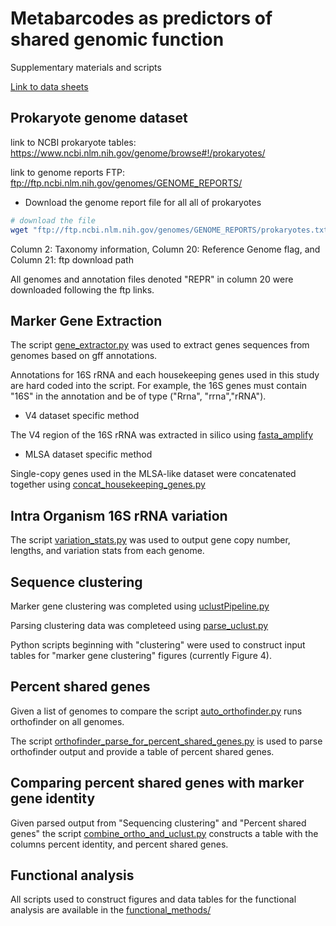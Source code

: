 # Metabarcodes as predictors of shared genomic function
Supplementary materials and scripts

[Link to data sheets](https://github.com/Joseph7e/Marker-genes-as-predictors-of-shared-genomic-function/tree/master/Data)




## Prokaryote genome dataset

link to NCBI prokaryote tables: https://www.ncbi.nlm.nih.gov/genome/browse#!/prokaryotes/

link to genome reports FTP: ftp://ftp.ncbi.nlm.nih.gov/genomes/GENOME_REPORTS/

* Download the genome report file for all all of prokaryotes

```bash
# download the file
wget "ftp://ftp.ncbi.nlm.nih.gov/genomes/GENOME_REPORTS/prokaryotes.txt"
```

Column 2: Taxonomy information,
Column 20: Reference Genome flag, and
Column 21: ftp download path

All genomes and annotation files denoted "REPR" in column 20 were downloaded following the ftp links.

## Marker Gene Extraction

The script [gene_extractor.py](https://github.com/Joseph7e/Marker-genes-as-predictors-of-shared-genomic-function/blob/master/Python%20Scripts/gene_extractor.py) was used to extract genes sequences from genomes based on gff annotations.

Annotations for 16S rRNA and each housekeeping genes used in this study are hard coded into the script. For example, the 16S genes must contain "16S" in the annotation and be of type ("Rrna", "rrna","rRNA").

* V4 dataset specific method

The V4 region of the 16S rRNA was extracted in silico using [fasta_amplify](https://github.com/Joseph7e/Marker-genes-as-predictors-of-shared-genomic-function/blob/master/Python%20Scripts/fasta_amplify.py)

* MLSA dataset specific method

Single-copy genes used in the MLSA-like dataset were concatenated together using [concat_housekeeping_genes.py](https://github.com/Joseph7e/Marker-genes-as-predictors-of-shared-genomic-function/blob/master/Python%20Scripts/concat_housekeeping_genes.py)


## Intra Organism 16S rRNA variation

The script [variation_stats.py](https://github.com/Joseph7e/Marker-genes-as-predictors-of-shared-genomic-function/blob/master/Python%20Scripts/variation_stats.py) was used to output gene copy number, lengths, and variation stats from each genome.


## Sequence clustering

Marker gene clustering was completed using [uclustPipeline.py](https://github.com/Joseph7e/Marker-genes-as-predictors-of-shared-genomic-function/blob/master/Python%20Scripts/uclustPipeline.py)

Parsing clustering data was completeed using [parse_uclust.py](https://github.com/Joseph7e/Marker-genes-as-predictors-of-shared-genomic-function/blob/master/Python%20Scripts/parse_uclust.py)

Python scripts beginning with "clustering" were used to construct input tables for "marker gene clustering" figures (currently Figure 4).


## Percent shared genes

Given a list of genomes to compare the script [auto_orthofinder.py](https://github.com/Joseph7e/Marker-genes-as-predictors-of-shared-genomic-function/blob/master/Python%20Scripts/auto_orthofinder.py) runs orthofinder on all genomes.

The script [orthofinder_parse_for_percent_shared_genes.py](https://github.com/Joseph7e/Marker-genes-as-predictors-of-shared-genomic-function/blob/master/Python%20Scripts/orthofinder_parse_for_percent_shared_genes.py) is used to parse orthofinder output and provide a table of percent shared genes.


## Comparing percent shared genes with marker gene identity

Given parsed output from "Sequencing clustering" and "Percent shared genes" the script [combine_ortho_and_uclust.py](https://github.com/Joseph7e/Marker-genes-as-predictors-of-shared-genomic-function/blob/master/Python%20Scripts/combine_ortho_and_uclust.py) constructs a table with the columns percent identity, and percent shared genes.



## Functional analysis

All scripts used to construct figures and data tables for the functional analysis are available in the [functional_methods/](https://github.com/Joseph7e/Marker-genes-as-predictors-of-shared-genomic-function/tree/master/Python%20Scripts/functional_methods)
